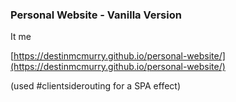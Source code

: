 ### Personal Website - Vanilla Version

It me

[https://destinmcmurry.github.io/personal-website/](https://destinmcmurry.github.io/personal-website/)

(used #clientsiderouting for a SPA effect)